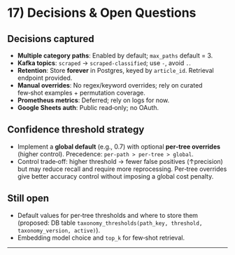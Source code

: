 # 17) Decisions & Open Questions

## Decisions captured

* **Multiple category paths**: Enabled by default; `max_paths` default = 3.
* **Kafka topics**: `scraped` → `scraped-classified`; use `-`, avoid `.`.
* **Retention**: Store **forever** in Postgres, keyed by `article_id`. Retrieval endpoint provided.
* **Manual overrides**: No regex/keyword overrides; rely on curated few‑shot examples + permutation coverage.
* **Prometheus metrics**: Deferred; rely on logs for now.
* **Google Sheets auth**: Public read‑only; no OAuth.

## Confidence threshold strategy

* Implement a **global default** (e.g., 0.7) with optional **per‑tree overrides** (higher control). Precedence: `per‑path > per‑tree > global`.
* Control trade‑off: higher threshold → fewer false positives (↑precision) but may reduce recall and require more reprocessing. Per‑tree overrides give better accuracy control without imposing a global cost penalty.

## Still open

* Default values for per‑tree thresholds and where to store them (proposed: DB table `taxonomy_thresholds(path_key, threshold, taxonomy_version, active)`).
* Embedding model choice and `top_k` for few‑shot retrieval.

---
